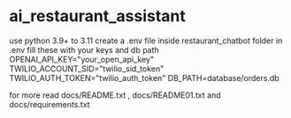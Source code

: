 # ai_restaurant_assistant

use python  3.9+ to 3.11
create a .env file inside restaurant_chatbot folder
in .env fill these with your keys and db path  
          OPENAI_API_KEY="your_open_api_key"
          TWILIO_ACCOUNT_SID="twilio_sid_token"
          TWILIO_AUTH_TOKEN="twilio_auth_token"
          DB_PATH=database/orders.db

for more read docs/README.txt , docs/README01.txt and docs/requirements.txt
